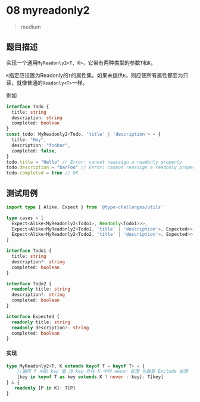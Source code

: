 # 08 myreadonly2

> medium

## 题目描述

实现一个通用`MyReadonly2<T, K>`，它带有两种类型的参数`T`和`K`。

`K`指定应设置为Readonly的`T`的属性集。如果未提供`K`，则应使所有属性都变为只读，就像普通的`Readonly<T>`一样。

例如

```ts
interface Todo {
  title: string
  description: string
  completed: boolean
}
const todo: MyReadonly2<Todo, 'title' | 'description'> = {
  title: "Hey",
  description: "foobar",
  completed: false,
}
todo.title = "Hello" // Error: cannot reassign a readonly property
todo.description = "barFoo" // Error: cannot reassign a readonly property
todo.completed = true // OK
```

## 测试用例

```ts
import type { Alike, Expect } from '@type-challenges/utils'

type cases = [
  Expect<Alike<MyReadonly2<Todo1>, Readonly<Todo1>>>,
  Expect<Alike<MyReadonly2<Todo1, 'title' | 'description'>, Expected>>,
  Expect<Alike<MyReadonly2<Todo2, 'title' | 'description'>, Expected>>,
]

interface Todo1 {
  title: string
  description?: string
  completed: boolean
}

interface Todo2 {
  readonly title: string
  description?: string
  completed: boolean
}

interface Expected {
  readonly title: string
  readonly description?: string
  completed: boolean
}

```

#### 实现

```ts
type MyReadonly2<T, K extends keyof T = keyof T> = {
    //遍历 T 中的 key 值 当 key 存在 K 中时 never 处理 也就是 Exclude 处理
    [key in keyof T as key extends K ? never : key]: T[key]
} & {
   readonly [P in K]: T[P]
}
```
